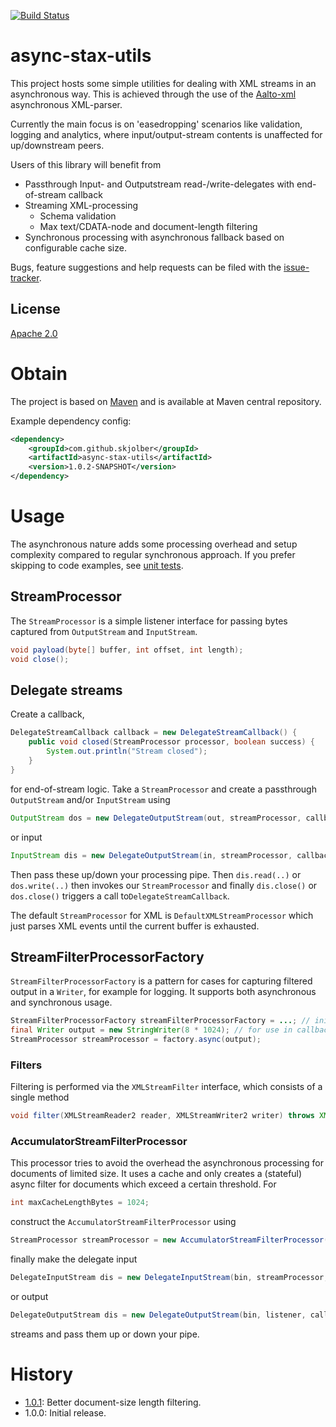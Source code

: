[![Build Status](https://travis-ci.org/skjolber/async-stax-utils.svg)](https://travis-ci.org/skjolber/async-stax-utils)

# async-stax-utils
This project hosts some simple utilities for dealing with XML streams in an asynchronous way. This is achieved through the use of the [Aalto-xml] asynchronous XML-parser.

Currently the main focus is on 'easedropping' scenarios like validation, logging and analytics, where input/output-stream contents is unaffected for up/downstream peers.

Users of this library will benefit from

  * Passthrough Input- and Outputstream read-/write-delegates with end-of-stream callback
  * Streaming XML-processing
    * Schema validation
    * Max text/CDATA-node and document-length filtering
  * Synchronous processing with asynchronous fallback based on configurable cache size.

Bugs, feature suggestions and help requests can be filed with the [issue-tracker].

## License
[Apache 2.0]

# Obtain
The project is based on [Maven] and is available at Maven central repository.

Example dependency config:

```xml
<dependency>
	<groupId>com.github.skjolber</groupId>
	<artifactId>async-stax-utils</artifactId>
	<version>1.0.2-SNAPSHOT</version>
</dependency>
```

# Usage
The asynchronous nature adds some processing overhead and setup complexity compared to regular synchronous approach. If you prefer skipping to code examples, see [unit tests](src/test/java/com/github/skjolber/asyncstaxutils). 

## StreamProcessor
The `StreamProcessor` is a simple listener interface for passing bytes captured from `OutputStream` and  `InputStream`.

```java
void payload(byte[] buffer, int offset, int length);
void close();
```

## Delegate streams
Create a callback,

```java
DelegateStreamCallback callback = new DelegateStreamCallback() {
	public void closed(StreamProcessor processor, boolean success) {
		System.out.println("Stream closed");
	}
}
```
for end-of-stream logic. Take a `StreamProcessor` and create a passthrough `OutputStream` and/or `InputStream` using

```java
OutputStream dos = new DelegateOutputStream(out, streamProcessor, callback);
```

or input

```java
InputStream dis = new DelegateOutputStream(in, streamProcessor, callback);
```

Then pass these up/down your processing pipe. Then `dis.read(..)` or `dos.write(..)` then invokes our `StreamProcessor` and finally `dis.close()` or `dos.close()` triggers a call to`DelegateStreamCallback`.

The default `StreamProcessor` for XML is `DefaultXMLStreamProcessor` which just parses XML events until the current buffer is exhausted.
## StreamFilterProcessorFactory
`StreamFilterProcessorFactory` is a pattern for cases for capturing filtered output in a `Writer`, for example for logging. It supports both asynchronous 
and synchronous usage.
 
```java
StreamFilterProcessorFactory streamFilterProcessorFactory = ...; // init
final Writer output = new StringWriter(8 * 1024); // for use in callback
StreamProcessor streamProcessor = factory.async(output);
```

### Filters
Filtering is performed via the `XMLStreamFilter` interface, which consists of a single method

```java
void filter(XMLStreamReader2 reader, XMLStreamWriter2 writer) throws XMLStreamException;
```

### AccumulatorStreamFilterProcessor
This processor tries to avoid the overhead the asynchronous processing for documents of limited size. It uses a cache and only creates a (stateful) async filter for documents which exceed a certain threshold. For

```java
int maxCacheLengthBytes = 1024;
```
construct the `AccumulatorStreamFilterProcessor` using 

```java
StreamProcessor streamProcessor = new AccumulatorStreamFilterProcessor(maxCacheLengthBytes, streamProcessorFactory, output);
```

finally make the delegate input

```java
DelegateInputStream dis = new DelegateInputStream(bin, streamProcessor, callback);
```
or output

```java
DelegateOutputStream dis = new DelegateOutputStream(bin, listener, callback);
```

streams and pass them up or down your pipe.

# History
- [1.0.1]: Better document-size length filtering.
- 1.0.0: Initial release.

[Apache 2.0]:          	http://www.apache.org/licenses/LICENSE-2.0.html
[Aalto-xml]:			https://github.com/FasterXML/aalto-xml
[issue-tracker]:       	https://github.com/skjolber/async-stax-utils/issues
[1.0.1]:                https://github.com/skjolber-async-stax-utils/releases
[Maven]:                http://maven.apache.org/
